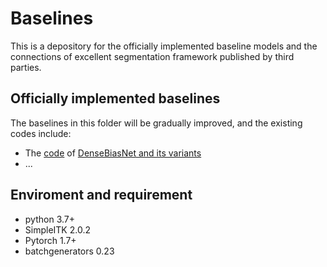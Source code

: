 # Baselines

This is a depository for the officially implemented baseline models and the connections of excellent segmentation framework published by third parties.

## Officially implemented baselines
The baselines in this folder will be gradually improved, and the existing codes include:
- The [code](https://github.com/YutingHe-list/DenseBiasNet-pytorch) of [DenseBiasNet and its variants](https://www.sciencedirect.com/science/article/abs/pii/S1361841520300864)
- ...

## Enviroment and requirement
- python 3.7+
- SimpleITK 2.0.2
- Pytorch 1.7+
- batchgenerators 0.23
